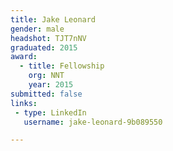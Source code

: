 ```yaml
---
title: Jake Leonard
gender: male
headshot: TJT7nNV
graduated: 2015
award: 
  - title: Fellowship
    org: NNT
    year: 2015
submitted: false
links:
 - type: LinkedIn
   username: jake-leonard-9b089550

---
```


